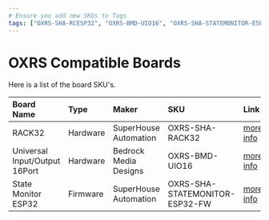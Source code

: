 ```yaml
---
# Ensure you add new SKUs to Tags
tags: ["OXRS-SHA-RCESP32", "OXRS-BMD-UIO16", "OXRS-SHA-STATEMONITOR-ESP32-FW"]
---
```

# OXRS Compatible Boards

Here is a list of the board SKU's.

|Board Name| Type |Maker       | SKU                          | Link                     |
|:-------- | :---- |:-------- |:-------------------------------| :------------------------|
|RACK32 | Hardware | SuperHouse Automation | OXRS-SHA-RACK32 | [more info](/docs/hardware/controllers/OXRS-SHA-RACK32.html) |
|Universal Input/Output 16Port | Hardware | Bedrock Media Designs | OXRS-BMD-UIO16| [more info](/docs/hardware/input-output-devices/universal-input-output-uio-16port.html) |
|State Monitor ESP32 | Firmware | SuperHouse Automation | OXRS-SHA-STATEMONITOR-ESP32-FW| [more info](/docs/firmware/state-monitor-esp32.html) |
